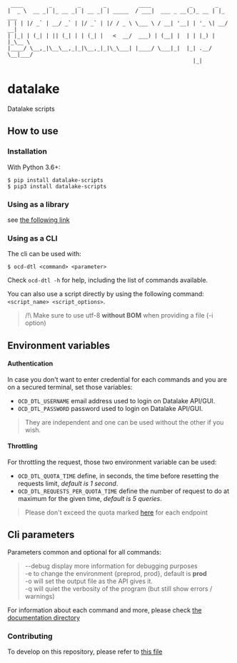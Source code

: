 
     ____        _        _       _          ____            _       _ 
    |  _ \  __ _| |_ __ _| | __ _| | _____  / ___|  ___ _ __(_)_ __ | |_ ___
    | | | |/ _` | __/ _` | |/ _` | |/ / _ \ \___ \ / __| '__| | '_ \| __/ __|
    | |_| | (_| | || (_| | | (_| |   <  __/  ___) | (__| |  | | |_) | |_\__ \
    |____/ \__,_|\__\__,_|_|\__,_|_|\_\___| |____/ \___|_|  |_| .__/ \__|___/
                                                              |_|


# datalake
Datalake scripts

## How to use

### Installation

With Python 3.6+:  
```
$ pip install datalake-scripts
$ pip3 install datalake-scripts
```
### Using as a library
see [the following link](tutorial.md)

### Using as a CLI 

The cli can be used with:
```shell script
$ ocd-dtl <command> <parameter>
```
Check `ocd-dtl -h` for help, including the list of commands available.

You can also use a script directly by using the following command: `<script_name> <script_options>`.

> /!\ Make sure to use utf-8 **without BOM** when providing a file (-i option)

## Environment variables

#### Authentication
In case you don't want to enter credential for each commands and you are on a secured terminal, set those variables:  
* `OCD_DTL_USERNAME` email address used to login on Datalake API/GUI.   
* `OCD_DTL_PASSWORD` password used to login on Datalake API/GUI.
> They are independent and one can be used without the other if you wish.

#### Throttling
For throttling the request, those two environment variable can be used:  
* `OCD_DTL_QUOTA_TIME` define, in seconds, the time before resetting the requests limit, *default is 1 second*.   
* `OCD_DTL_REQUESTS_PER_QUOTA_TIME` define the number of request to do at maximum for the given time,  *default is 5 queries*.

> Please don't exceed the quota marked [here](https://datalake.cert.orangecyberdefense.com/api/v2/docs/) for each endpoint

## Cli parameters  

Parameters common and optional for all commands:
> --debug  display more information for debugging purposes   
> -e to change the environment {preprod, prod},  default is **prod**  
> -o will set the output file as the API gives it.  
> -q will quiet the verbosity of the program (but still show errors / warnings)  

For information about each command and more, please check [the documentation directory](https://github.com/cert-orangecyberdefense/datalake/tree/master/docs)


### Contributing

To develop on this repository, please refer to [this file](https://github.com/cert-orangecyberdefense/datalake/tree/master/CONTRIBUTING.md) 